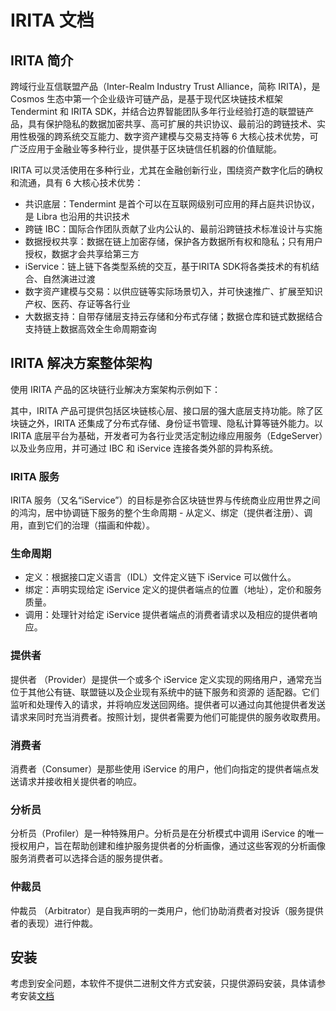 # IRITA 文档

## IRITA 简介

跨域行业互信联盟产品（Inter-Realm Industry Trust Alliance，简称 IRITA)，是 Cosmos 生态中第一个企业级许可链产品，是基于现代区块链技术框架 Tendermint 和 IRITA SDK，并结合边界智能团队多年行业经验打造的联盟链产品，具有保护隐私的数据加密共享、高可扩展的共识协议、最前沿的跨链技术、实用性极强的跨系统交互能力、数字资产建模与交易支持等 6 大核心技术优势，可广泛应用于金融业等多种行业，提供基于区块链信任机器的价值赋能。

IRITA 可以灵活使用在多种行业，尤其在金融创新行业，围绕资产数字化后的确权和流通，具有 6 大核心技术优势：

- 共识底层：Tendermint 是首个可以在互联网级别可应用的拜占庭共识协议，是 Libra 也沿用的共识技术
- 跨链 IBC：国际合作团队贡献了业内公认的、最前沿跨链技术标准设计与实施
- 数据授权共享：数据在链上加密存储，保护各方数据所有权和隐私；只有用户授权，数据才会共享给第三方
- iService：链上链下各类型系统的交互，基于IRITA SDK将各类技术的有机结合、自然演进过渡
- 数字资产建模与交易：以供应链等实际场景切入，并可快速推广、扩展至知识产权、医药、存证等各行业
- 大数据支持：自带存储层支持云存储和分布式存储；数据仓库和链式数据结合支持链上数据高效全生命周期查询

## IRITA 解决方案整体架构

使用 IRITA 产品的区块链行业解决方案架构示例如下：

其中，IRITA 产品可提供包括区块链核心层、接口层的强大底层支持功能。除了区块链之外，IRITA 还集成了分布式存储、身份证书管理、隐私计算等链外能力。以 IRITA 底层平台为基础，开发者可为各行业灵活定制边缘应用服务（EdgeServer）以及业务应用，并可通过 IBC 和 iService 连接各类外部的异构系统。

### IRITA 服务

IRITA 服务（又名“iService”）的目标是弥合区块链世界与传统商业应用世界之间的鸿沟，居中协调链下服务的整个生命周期 - 从定义、绑定（提供者注册）、调用，直到它们的治理（描画和仲裁）。

### 生命周期

- 定义：根据接口定义语言（IDL）文件定义链下 iService 可以做什么。
- 绑定：声明实现给​​定 iService 定义的提供者端点的位置（地址），定价和服务质量。
- 调用：处理针对给定 iService 提供者端点的消费者请求以及相应的提供者响应。

### 提供者

提供者 （Provider）是提供一个或多个 iService 定义实现的网络用户，通常充当位于其他公有链、联盟链以及企业现有系统中的链下服务和资源的 适配器。它们监听和处理传入的请求，并将响应发送回网络。提供者可以通过向其他提供者发送请求来同时充当消费者。按照计划，提供者需要为他们可能提供的服务收取费用。

### 消费者

消费者（Consumer）是那些使用 iService 的用户，他们向指定的提供者端点发送请求并接收相关提供者的响应。

### 分析员

分析员（Profiler）是一种特殊用户。分析员是在分析模式中调用 iService 的唯一授权用户，旨在帮助创建和维护服务提供者的分析画像，通过这些客观的分析画像服务消费者可以选择合适的服务提供者。

### 仲裁员

仲裁员 （Arbitrator）是自我声明的一类用户，他们协助消费者对投诉（服务提供者的表现）进行仲裁。

## 安装

考虑到安全问题，本软件不提供二进制文件方式安装，只提供源码安装，具体请参考安装[文档](installation/installation.md)
